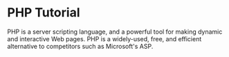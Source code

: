 # <span align="center"> PHP Tutorial </span>

PHP is a server scripting language, and a powerful tool for making dynamic and interactive Web pages.
PHP is a widely-used, free, and efficient alternative to competitors such as Microsoft's ASP.
